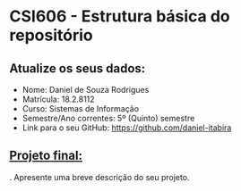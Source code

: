 # **CSI606 - Estrutura básica do repositório**

## Atualize os seus dados:

- Nome: Daniel de Souza Rodrigues 
- Matrícula: 18.2.8112
- Curso: Sistemas de Informação
- Semestre/Ano correntes: 5º (Quinto) semestre 
- Link para o seu GitHub: https://github.com/daniel-itabira

## [Projeto final:](./Projeto/README.md) 
.
Apresente uma breve descrição do seu projeto.


